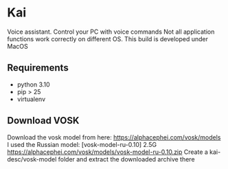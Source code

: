 # Kai
Voice assistant. Control your PC with voice commands
Not all application functions work correctly on different OS. This build is developed under MacOS

## Requirements
- python 3.10
- pip > 25
- virtualenv

## Download VOSK
Download the vosk model from here: https://alphacephei.com/vosk/models
I used the Russian model: [vosk-model-ru-0.10] 2.5G https://alphacephei.com/vosk/models/vosk-model-ru-0.10.zip
Create a kai-desc/vosk-model folder and extract the downloaded archive there
